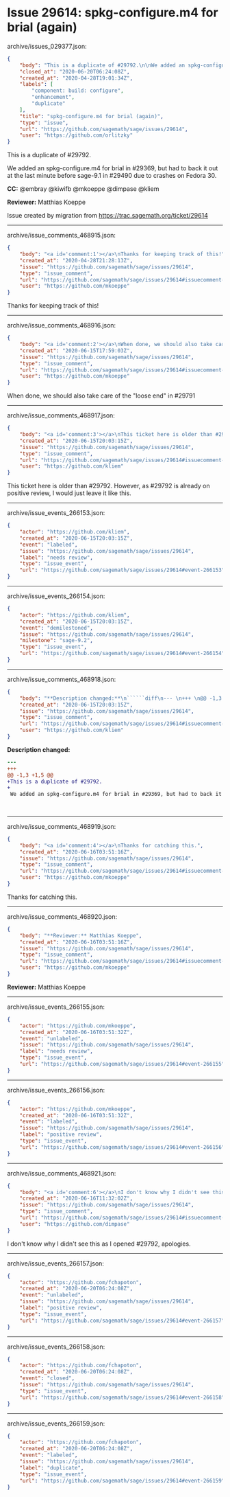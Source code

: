 # Issue 29614: spkg-configure.m4 for brial (again)

archive/issues_029377.json:
```json
{
    "body": "This is a duplicate of #29792.\n\nWe added an spkg-configure.m4 for brial in #29369, but had to back it out at the last minute before sage-9.1 in #29490 due to crashes on Fedora 30.\n\n\n\n**CC:**  @embray @kiwifb @mkoeppe @dimpase @kliem\n\n**Reviewer:** Matthias Koeppe\n\nIssue created by migration from https://trac.sagemath.org/ticket/29614\n\n",
    "closed_at": "2020-06-20T06:24:08Z",
    "created_at": "2020-04-28T19:01:34Z",
    "labels": [
        "component: build: configure",
        "enhancement",
        "duplicate"
    ],
    "title": "spkg-configure.m4 for brial (again)",
    "type": "issue",
    "url": "https://github.com/sagemath/sage/issues/29614",
    "user": "https://github.com/orlitzky"
}
```
This is a duplicate of #29792.

We added an spkg-configure.m4 for brial in #29369, but had to back it out at the last minute before sage-9.1 in #29490 due to crashes on Fedora 30.



**CC:**  @embray @kiwifb @mkoeppe @dimpase @kliem

**Reviewer:** Matthias Koeppe

Issue created by migration from https://trac.sagemath.org/ticket/29614





---

archive/issue_comments_468915.json:
```json
{
    "body": "<a id='comment:1'></a>\nThanks for keeping track of this!",
    "created_at": "2020-04-28T21:28:13Z",
    "issue": "https://github.com/sagemath/sage/issues/29614",
    "type": "issue_comment",
    "url": "https://github.com/sagemath/sage/issues/29614#issuecomment-468915",
    "user": "https://github.com/mkoeppe"
}
```

<a id='comment:1'></a>
Thanks for keeping track of this!



---

archive/issue_comments_468916.json:
```json
{
    "body": "<a id='comment:2'></a>\nWhen done, we should also take care of the \"loose end\" in #29791",
    "created_at": "2020-06-15T17:59:03Z",
    "issue": "https://github.com/sagemath/sage/issues/29614",
    "type": "issue_comment",
    "url": "https://github.com/sagemath/sage/issues/29614#issuecomment-468916",
    "user": "https://github.com/mkoeppe"
}
```

<a id='comment:2'></a>
When done, we should also take care of the "loose end" in #29791



---

archive/issue_comments_468917.json:
```json
{
    "body": "<a id='comment:3'></a>\nThis ticket here is older than #29792. However, as #29792 is already on positive review, I would just leave it like this.",
    "created_at": "2020-06-15T20:03:15Z",
    "issue": "https://github.com/sagemath/sage/issues/29614",
    "type": "issue_comment",
    "url": "https://github.com/sagemath/sage/issues/29614#issuecomment-468917",
    "user": "https://github.com/kliem"
}
```

<a id='comment:3'></a>
This ticket here is older than #29792. However, as #29792 is already on positive review, I would just leave it like this.



---

archive/issue_events_266153.json:
```json
{
    "actor": "https://github.com/kliem",
    "created_at": "2020-06-15T20:03:15Z",
    "event": "labeled",
    "issue": "https://github.com/sagemath/sage/issues/29614",
    "label": "needs review",
    "type": "issue_event",
    "url": "https://github.com/sagemath/sage/issues/29614#event-266153"
}
```



---

archive/issue_events_266154.json:
```json
{
    "actor": "https://github.com/kliem",
    "created_at": "2020-06-15T20:03:15Z",
    "event": "demilestoned",
    "issue": "https://github.com/sagemath/sage/issues/29614",
    "milestone": "sage-9.2",
    "type": "issue_event",
    "url": "https://github.com/sagemath/sage/issues/29614#event-266154"
}
```



---

archive/issue_comments_468918.json:
```json
{
    "body": "**Description changed:**\n``````diff\n--- \n+++ \n@@ -1,3 +1,5 @@\n+This is a duplicate of #29792.\n+\n We added an spkg-configure.m4 for brial in #29369, but had to back it out at the last minute before sage-9.1 in #29490 due to crashes on Fedora 30.\n \n \n``````\n",
    "created_at": "2020-06-15T20:03:15Z",
    "issue": "https://github.com/sagemath/sage/issues/29614",
    "type": "issue_comment",
    "url": "https://github.com/sagemath/sage/issues/29614#issuecomment-468918",
    "user": "https://github.com/kliem"
}
```

**Description changed:**
``````diff
--- 
+++ 
@@ -1,3 +1,5 @@
+This is a duplicate of #29792.
+
 We added an spkg-configure.m4 for brial in #29369, but had to back it out at the last minute before sage-9.1 in #29490 due to crashes on Fedora 30.
 
 
``````




---

archive/issue_comments_468919.json:
```json
{
    "body": "<a id='comment:4'></a>\nThanks for catching this.",
    "created_at": "2020-06-16T03:51:16Z",
    "issue": "https://github.com/sagemath/sage/issues/29614",
    "type": "issue_comment",
    "url": "https://github.com/sagemath/sage/issues/29614#issuecomment-468919",
    "user": "https://github.com/mkoeppe"
}
```

<a id='comment:4'></a>
Thanks for catching this.



---

archive/issue_comments_468920.json:
```json
{
    "body": "**Reviewer:** Matthias Koeppe",
    "created_at": "2020-06-16T03:51:16Z",
    "issue": "https://github.com/sagemath/sage/issues/29614",
    "type": "issue_comment",
    "url": "https://github.com/sagemath/sage/issues/29614#issuecomment-468920",
    "user": "https://github.com/mkoeppe"
}
```

**Reviewer:** Matthias Koeppe



---

archive/issue_events_266155.json:
```json
{
    "actor": "https://github.com/mkoeppe",
    "created_at": "2020-06-16T03:51:32Z",
    "event": "unlabeled",
    "issue": "https://github.com/sagemath/sage/issues/29614",
    "label": "needs review",
    "type": "issue_event",
    "url": "https://github.com/sagemath/sage/issues/29614#event-266155"
}
```



---

archive/issue_events_266156.json:
```json
{
    "actor": "https://github.com/mkoeppe",
    "created_at": "2020-06-16T03:51:32Z",
    "event": "labeled",
    "issue": "https://github.com/sagemath/sage/issues/29614",
    "label": "positive review",
    "type": "issue_event",
    "url": "https://github.com/sagemath/sage/issues/29614#event-266156"
}
```



---

archive/issue_comments_468921.json:
```json
{
    "body": "<a id='comment:6'></a>\nI don't know why I didn't see this as I opened #29792, apologies.",
    "created_at": "2020-06-16T11:32:02Z",
    "issue": "https://github.com/sagemath/sage/issues/29614",
    "type": "issue_comment",
    "url": "https://github.com/sagemath/sage/issues/29614#issuecomment-468921",
    "user": "https://github.com/dimpase"
}
```

<a id='comment:6'></a>
I don't know why I didn't see this as I opened #29792, apologies.



---

archive/issue_events_266157.json:
```json
{
    "actor": "https://github.com/fchapoton",
    "created_at": "2020-06-20T06:24:08Z",
    "event": "unlabeled",
    "issue": "https://github.com/sagemath/sage/issues/29614",
    "label": "positive review",
    "type": "issue_event",
    "url": "https://github.com/sagemath/sage/issues/29614#event-266157"
}
```



---

archive/issue_events_266158.json:
```json
{
    "actor": "https://github.com/fchapoton",
    "created_at": "2020-06-20T06:24:08Z",
    "event": "closed",
    "issue": "https://github.com/sagemath/sage/issues/29614",
    "type": "issue_event",
    "url": "https://github.com/sagemath/sage/issues/29614#event-266158"
}
```



---

archive/issue_events_266159.json:
```json
{
    "actor": "https://github.com/fchapoton",
    "created_at": "2020-06-20T06:24:08Z",
    "event": "labeled",
    "issue": "https://github.com/sagemath/sage/issues/29614",
    "label": "duplicate",
    "type": "issue_event",
    "url": "https://github.com/sagemath/sage/issues/29614#event-266159"
}
```
